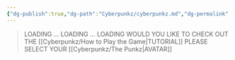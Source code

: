 ```yaml
---
{"dg-publish":true,"dg-path":"Cyberpunkz/cyberpunkz.md","dg-permalink":"cyberpunkz","permalink":"/cyberpunkz/","title":"Main","pinned":true,"tags":["DG"]}
---
```



>LOADING ... LOADING ... LOADING
>WOULD YOU LIKE TO CHECK OUT THE [[Cyberpunkz/How to Play the Game\|TUTORIAL]]
>PLEASE SELECT YOUR [[Cyberpunkz/The Punkz\|AVATAR]]